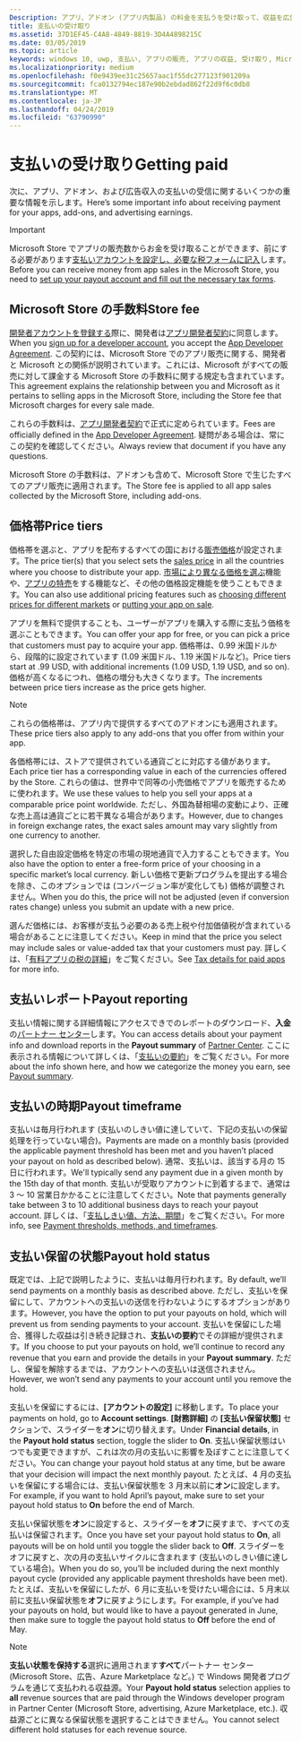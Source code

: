 ```yaml
---
Description: アプリ、アドオン (アプリ内製品) の料金を支払うを受け取って、収益を広告について説明します。
title: 支払いの受け取り
ms.assetid: 37D1EF45-C4A8-4849-8819-3D4A4898215C
ms.date: 03/05/2019
ms.topic: article
keywords: windows 10, uwp, 支払い, アプリの販売, アプリの収益, 受け取り, Microsoft Store の手数料, 支払い保留, パーセント
ms.localizationpriority: medium
ms.openlocfilehash: f0e9439ee31c25657aac1f55dc277123f901209a
ms.sourcegitcommit: fca0132794ec187e90b2ebdad862f22d9f6c0db8
ms.translationtype: MT
ms.contentlocale: ja-JP
ms.lasthandoff: 04/24/2019
ms.locfileid: "63790990"
---
```

# <a name="getting-paid"></a><span data-ttu-id="7d52f-104">支払いの受け取り</span><span class="sxs-lookup"><span data-stu-id="7d52f-104">Getting paid</span></span>
<span data-ttu-id="7d52f-105">次に、アプリ、アドオン、および広告収入の支払いの受信に関するいくつかの重要な情報を示します。</span><span class="sxs-lookup"><span data-stu-id="7d52f-105">Here’s some important info about receiving payment for your apps, add-ons, and advertising earnings.</span></span>

> [!IMPORTANT]
> <span data-ttu-id="7d52f-106">Microsoft Store でアプリの販売数からお金を受け取ることができます、前にする必要があります[支払いアカウントを設定し、必要な税フォームに記入](setting-up-your-payout-account-and-tax-forms.md)します。</span><span class="sxs-lookup"><span data-stu-id="7d52f-106">Before you can receive money from app sales in the Microsoft Store, you need to [set up your payout account and fill out the necessary tax forms](setting-up-your-payout-account-and-tax-forms.md).</span></span>

## <a name="store-fee"></a><span data-ttu-id="7d52f-107">Microsoft Store の手数料</span><span class="sxs-lookup"><span data-stu-id="7d52f-107">Store fee</span></span>

<span data-ttu-id="7d52f-108">[開発者アカウントを登録する](https://go.microsoft.com/fwlink/p/?LinkID=615100)際に、開発者は[アプリ開発者契約](https://docs.microsoft.com/legal/windows/agreements/app-developer-agreement)に同意します。</span><span class="sxs-lookup"><span data-stu-id="7d52f-108">When you [sign up for a developer account](https://go.microsoft.com/fwlink/p/?LinkID=615100), you accept the [App Developer Agreement](https://docs.microsoft.com/legal/windows/agreements/app-developer-agreement).</span></span> <span data-ttu-id="7d52f-109">この契約には、Microsoft Store でのアプリ販売に関する、開発者と Microsoft との関係が説明されています。これには、Microsoft がすべての販売に対して課金する Microsoft Store の手数料に関する規定も含まれています。</span><span class="sxs-lookup"><span data-stu-id="7d52f-109">This agreement explains the relationship between you and Microsoft as it pertains to selling apps in the Microsoft Store, including the Store fee that Microsoft charges for every sale made.</span></span>

<span data-ttu-id="7d52f-110">これらの手数料は、[アプリ開発者契約](https://docs.microsoft.com/legal/windows/agreements/app-developer-agreement)で正式に定められています。</span><span class="sxs-lookup"><span data-stu-id="7d52f-110">Fees are officially defined in the [App Developer Agreement](https://docs.microsoft.com/legal/windows/agreements/app-developer-agreement).</span></span> <span data-ttu-id="7d52f-111">疑問がある場合は、常にこの契約を確認してください。</span><span class="sxs-lookup"><span data-stu-id="7d52f-111">Always review that document if you have any questions.</span></span>

<span data-ttu-id="7d52f-112">Microsoft Store の手数料は、アドオンも含めて、Microsoft Store で生じたすべてのアプリ販売に適用されます。</span><span class="sxs-lookup"><span data-stu-id="7d52f-112">The Store fee is applied to all app sales collected by the Microsoft Store, including add-ons.</span></span>


## <a name="price-tiers"></a><span data-ttu-id="7d52f-113">価格帯</span><span class="sxs-lookup"><span data-stu-id="7d52f-113">Price tiers</span></span>

<span data-ttu-id="7d52f-114">価格帯を選ぶと、アプリを配布するすべての国における[販売価格](set-and-schedule-app-pricing.md#base-price)が設定されます。</span><span class="sxs-lookup"><span data-stu-id="7d52f-114">The price tier(s) that you select sets the [sales price](set-and-schedule-app-pricing.md#base-price) in all the countries where you choose to distribute your app.</span></span> <span data-ttu-id="7d52f-115">[市場により異なる価格を選ぶ](set-and-schedule-app-pricing.md#override-base-price-for-specific-markets)機能や、[アプリの特売](put-apps-and-add-ons-on-sale.md)をする機能など、その他の価格設定機能を使うこともできます。</span><span class="sxs-lookup"><span data-stu-id="7d52f-115">You can also use additional pricing features such as  [choosing different prices for different markets](set-and-schedule-app-pricing.md#override-base-price-for-specific-markets) or [putting your app on sale](put-apps-and-add-ons-on-sale.md).</span></span>

<span data-ttu-id="7d52f-116">アプリを無料で提供することも、ユーザーがアプリを購入する際に支払う価格を選ぶこともできます。</span><span class="sxs-lookup"><span data-stu-id="7d52f-116">You can offer your app for free, or you can pick a price that customers must pay to acquire your app.</span></span> <span data-ttu-id="7d52f-117">価格帯は、0.99 米国ドルから、段階的に設定されています (1.09 米国ドル、1.19 米国ドルなど)。</span><span class="sxs-lookup"><span data-stu-id="7d52f-117">Price tiers start at .99 USD, with additional increments (1.09 USD, 1.19 USD, and so on).</span></span> <span data-ttu-id="7d52f-118">価格が高くなるにつれ、価格の増分も大きくなります。</span><span class="sxs-lookup"><span data-stu-id="7d52f-118">The increments between price tiers increase as the price gets higher.</span></span>

> [!NOTE] 
> <span data-ttu-id="7d52f-119">これらの価格帯は、アプリ内で提供するすべてのアドオンにも適用されます。</span><span class="sxs-lookup"><span data-stu-id="7d52f-119">These price tiers also apply to any add-ons that you offer from within your app.</span></span>

<span data-ttu-id="7d52f-120">各価格帯には、ストアで提供されている通貨ごとに対応する値があります。</span><span class="sxs-lookup"><span data-stu-id="7d52f-120">Each price tier has a corresponding value in each of the currencies offered by the Store.</span></span> <span data-ttu-id="7d52f-121">これらの値は、世界中で同等の小売価格でアプリを販売するために使われます。</span><span class="sxs-lookup"><span data-stu-id="7d52f-121">We use these values to help you sell your apps at a comparable price point worldwide.</span></span> <span data-ttu-id="7d52f-122">ただし、外国為替相場の変動により、正確な売上高は通貨ごとに若干異なる場合があります。</span><span class="sxs-lookup"><span data-stu-id="7d52f-122">However, due to changes in foreign exchange rates, the exact sales amount may vary slightly from one currency to another.</span></span>

<span data-ttu-id="7d52f-123">選択した自由設定価格を特定の市場の現地通貨で入力することもできます。</span><span class="sxs-lookup"><span data-stu-id="7d52f-123">You also have the option to enter a free-form price of your choosing in a specific market’s local currency.</span></span> <span data-ttu-id="7d52f-124">新しい価格で更新プログラムを提出する場合を除き、このオプションでは (コンバージョン率が変化しても) 価格が調整されません。</span><span class="sxs-lookup"><span data-stu-id="7d52f-124">When you do this, the price will not be adjusted (even if conversion rates change) unless you submit an update with a new price.</span></span> 

<span data-ttu-id="7d52f-125">選んだ価格には、お客様が支払う必要のある売上税や付加価値税が含まれている場合があることに注意してください。</span><span class="sxs-lookup"><span data-stu-id="7d52f-125">Keep in mind that the price you select may include sales or value-added tax that your customers must pay.</span></span> <span data-ttu-id="7d52f-126">詳しくは、「[有料アプリの税の詳細](tax-details-for-paid-apps.md)」をご覧ください。</span><span class="sxs-lookup"><span data-stu-id="7d52f-126">See [Tax details for paid apps](tax-details-for-paid-apps.md) for more info.</span></span>


## <a name="payout-reporting"></a><span data-ttu-id="7d52f-127">支払いレポート</span><span class="sxs-lookup"><span data-stu-id="7d52f-127">Payout reporting</span></span>

<span data-ttu-id="7d52f-128">支払い情報に関する詳細情報にアクセスできでのレポートのダウンロード、**入金**の[パートナー センター](https://partner.microsoft.com/dashboard)します。</span><span class="sxs-lookup"><span data-stu-id="7d52f-128">You can access details about your payment info and download reports in the **Payout summary** of [Partner Center](https://partner.microsoft.com/dashboard).</span></span> <span data-ttu-id="7d52f-129">ここに表示される情報について詳しくは、「[支払いの要約](payout-summary.md)」をご覧ください。</span><span class="sxs-lookup"><span data-stu-id="7d52f-129">For more about the info shown here, and how we categorize the money you earn, see [Payout summary](payout-summary.md).</span></span>


## <a name="payout-timeframe"></a><span data-ttu-id="7d52f-130">支払いの時期</span><span class="sxs-lookup"><span data-stu-id="7d52f-130">Payout timeframe</span></span>

<span data-ttu-id="7d52f-131">支払いは毎月行われます (支払いのしきい値に達していて、下記の支払いの保留処理を行っていない場合)。</span><span class="sxs-lookup"><span data-stu-id="7d52f-131">Payments are made on a monthly basis (provided the applicable payment threshold has been met and you haven’t placed your payout on hold as described below).</span></span> <span data-ttu-id="7d52f-132">通常、支払いは、該当する月の 15 日に行われます。</span><span class="sxs-lookup"><span data-stu-id="7d52f-132">We'll typically send any payment due in a given month by the 15th day of that month.</span></span> <span data-ttu-id="7d52f-133">支払いが受取りアカウントに到着するまで、通常は 3 ～ 10 営業日かかることに注意してください。</span><span class="sxs-lookup"><span data-stu-id="7d52f-133">Note that payments generally take between 3 to 10 additional business days to reach your payout account.</span></span> <span data-ttu-id="7d52f-134">詳しくは、「[支払しきい値、方法、期間](payment-thresholds-methods-and-timeframes.md)」をご覧ください。</span><span class="sxs-lookup"><span data-stu-id="7d52f-134">For more info, see [Payment thresholds, methods, and timeframes](payment-thresholds-methods-and-timeframes.md).</span></span>


##  <a name="payout-hold-status"></a><span data-ttu-id="7d52f-135">支払い保留の状態</span><span class="sxs-lookup"><span data-stu-id="7d52f-135">Payout hold status</span></span>

<span data-ttu-id="7d52f-136">既定では、上記で説明したように、支払いは毎月行われます。</span><span class="sxs-lookup"><span data-stu-id="7d52f-136">By default, we’ll send payments on a monthly basis as described above.</span></span> <span data-ttu-id="7d52f-137">ただし、支払いを保留にして、アカウントへの支払いの送信を行わないようにするオプションがあります。</span><span class="sxs-lookup"><span data-stu-id="7d52f-137">However, you have the option to put your payouts on hold, which will prevent us from sending payments to your account.</span></span> <span data-ttu-id="7d52f-138">支払いを保留にした場合、獲得した収益は引き続き記録され、**支払いの要約**でその詳細が提供されます。</span><span class="sxs-lookup"><span data-stu-id="7d52f-138">If you choose to put your payouts on hold, we’ll continue to record any revenue that you earn and provide the details in your **Payout summary**.</span></span> <span data-ttu-id="7d52f-139">ただし、保留を解除するまでは、アカウントへの支払いは送信されません。</span><span class="sxs-lookup"><span data-stu-id="7d52f-139">However, we won’t send any payments to your account until you remove the hold.</span></span> 

<span data-ttu-id="7d52f-140">支払いを保留にするには、**[アカウントの設定]** に移動します。</span><span class="sxs-lookup"><span data-stu-id="7d52f-140">To place your payments on hold, go to **Account settings**.</span></span> <span data-ttu-id="7d52f-141">**[財務詳細]** の **[支払い保留状態]** セクションで、スライダーを**オン**に切り替えます。</span><span class="sxs-lookup"><span data-stu-id="7d52f-141">Under **Financial details**, in the **Payout hold status** section, toggle the slider to **On**.</span></span> <span data-ttu-id="7d52f-142">支払い保留状態はいつでも変更できますが、これは次の月の支払いに影響を及ぼすことに注意してください。</span><span class="sxs-lookup"><span data-stu-id="7d52f-142">You can change your payout hold status at any time, but be aware that your decision will impact the next monthly payout.</span></span> <span data-ttu-id="7d52f-143">たとえば、4 月の支払いを保留にする場合には、支払い保留状態を 3 月末以前に**オン**に設定します。</span><span class="sxs-lookup"><span data-stu-id="7d52f-143">For example, if you want to hold April’s payout, make sure to set your payout hold status to **On** before the end of March.</span></span>

<span data-ttu-id="7d52f-144">支払い保留状態を**オン**に設定すると、スライダーを**オフ**に戻すまで、すべての支払いは保留されます。</span><span class="sxs-lookup"><span data-stu-id="7d52f-144">Once you have set your payout hold status to **On**, all payouts will be on hold until you toggle the slider back to **Off**.</span></span> <span data-ttu-id="7d52f-145">スライダーをオフに戻すと、次の月の支払いサイクルに含まれます (支払いのしきい値に達している場合)。</span><span class="sxs-lookup"><span data-stu-id="7d52f-145">When you do so, you’ll be included during the next monthly payout cycle (provided any applicable payment thresholds have been met).</span></span> <span data-ttu-id="7d52f-146">たとえば、支払いを保留にしたが、6 月に支払いを受けたい場合には、5 月末以前に支払い保留状態を**オフ**に戻すようにします。</span><span class="sxs-lookup"><span data-stu-id="7d52f-146">For example, if you’ve had your payouts on hold, but would like to have a payout generated in June, then make sure to toggle the payout hold status to **Off** before the end of May.</span></span>

> [!NOTE]
> <span data-ttu-id="7d52f-147">**支払い状態を保持する**選択に適用されます**すべて**パートナー センター (Microsoft Store、広告、Azure Marketplace など。) で Windows 開発者プログラムを通じて支払われる収益源。</span><span class="sxs-lookup"><span data-stu-id="7d52f-147">Your **Payout hold status** selection applies to **all** revenue sources that are paid through the Windows developer program in Partner Center (Microsoft Store, advertising, Azure Marketplace, etc.).</span></span> <span data-ttu-id="7d52f-148">収益源ごとに異なる保留状態を選択することはできません。</span><span class="sxs-lookup"><span data-stu-id="7d52f-148">You cannot select different hold statuses for each revenue source.</span></span>


 

 




